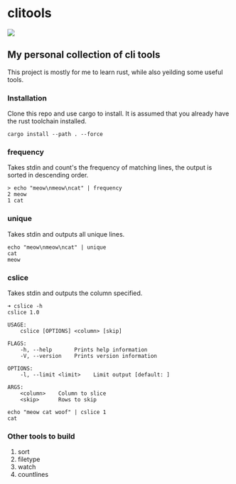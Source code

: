 # clitools
![](https://github.com/mcutalo88/clitools/workflows/clitools/badge.svg)

## My personal collection of cli tools

This project is mostly for me to learn rust, while also yeilding
some useful tools.

### Installation
Clone this repo and use cargo to install. It is assumed that you already have the rust toolchain installed.
```
cargo install --path . --force
```

### frequency
Takes stdin and count's the frequency of matching lines, the output is sorted in descending order.
```
> echo "meow\nmeow\ncat" | frequency
2 meow
1 cat
```

### unique
Takes stdin and outputs all unique lines.
```
echo "meow\nmeow\ncat" | unique
cat
meow
```

### cslice
Takes stdin and outputs the column specified.
```
➜ cslice -h
cslice 1.0

USAGE:
    cslice [OPTIONS] <column> [skip]

FLAGS:
    -h, --help       Prints help information
    -V, --version    Prints version information

OPTIONS:
    -l, --limit <limit>    Limit output [default: ]

ARGS:
    <column>    Column to slice
    <skip>      Rows to skip
```

```
echo "meow cat woof" | cslice 1
cat
```


### Other tools to build
1. sort
1. filetype
1. watch
1. countlines
